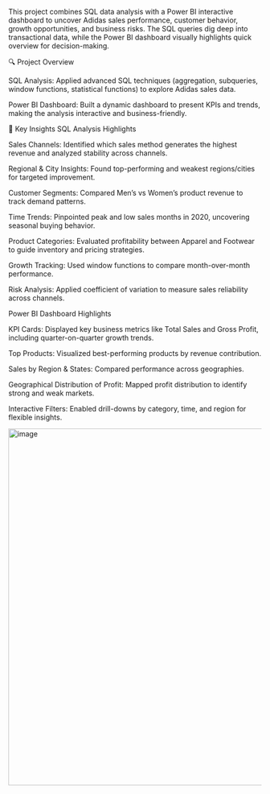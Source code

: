This project combines SQL data analysis with a Power BI interactive dashboard to uncover Adidas sales performance, customer behavior, growth opportunities, and business risks. The SQL queries dig deep into transactional data, while the Power BI dashboard visually highlights quick overview for decision-making.

🔍 Project Overview

SQL Analysis:
Applied advanced SQL techniques (aggregation, subqueries, window functions, statistical functions) to explore Adidas sales data.

Power BI Dashboard:
Built a dynamic dashboard to present KPIs and trends, making the analysis interactive and business-friendly.

📑 Key Insights
SQL Analysis Highlights

Sales Channels: Identified which sales method generates the highest revenue and analyzed stability across channels.

Regional & City Insights: Found top-performing and weakest regions/cities for targeted improvement.

Customer Segments: Compared Men’s vs Women’s product revenue to track demand patterns.

Time Trends: Pinpointed peak and low sales months in 2020, uncovering seasonal buying behavior.

Product Categories: Evaluated profitability between Apparel and Footwear to guide inventory and pricing strategies.

Growth Tracking: Used window functions to compare month-over-month performance.

Risk Analysis: Applied coefficient of variation to measure sales reliability across channels.

Power BI Dashboard Highlights

KPI Cards: Displayed key business metrics like Total Sales and Gross Profit, including quarter-on-quarter growth trends.

Top Products: Visualized best-performing products by revenue contribution.

Sales by Region & States: Compared performance across geographies.

Geographical Distribution of Profit: Mapped profit distribution to identify strong and weak markets.

Interactive Filters: Enabled drill-downs by category, time, and region for flexible insights.



<img width="1384" height="709" alt="image" src="https://github.com/user-attachments/assets/73925248-cb8a-4002-9b17-02366c8f7480" />


